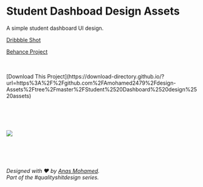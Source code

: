 # Student Dashboad Design Assets


A simple student dashboard UI design.



[Dribbble Shot](https://dribbble.com/shots/14057426-Student-Dashboard-Design) <br>

[Behance Project](https://www.behance.net/gallery/102819659/A-Student-Dashboard-Design?)

<br>
<br>
 [Download This Project](https://download-directory.github.io/?url=https%3A%2F%2Fgithub.com%2FAmohamed2479%2Fdesign-Assets%2Ftree%2Fmaster%2FStudent%2520Dashboard%2520design%2520assets)

<br>
<br>
<br>
<br>
<br>


![](Designs/Dashboard–1.png)
<br>
<br>
<br>
<br>
<br>


*Designed with ♥ by [Anas Mohamed](https://dribbble.com/anas2479).<br> Part of the #qualityshitdesign series.*



